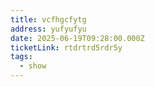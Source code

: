 ```yaml
---
title: vcfhgcfytg
address: yufyufyu
date: 2025-06-19T09:28:00.000Z
ticketLink: rtdrtrd5rdr5y
tags:
  - show
---
```

